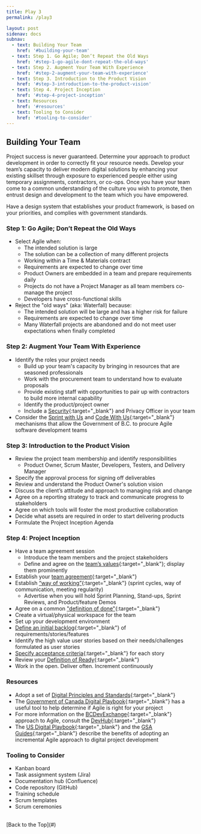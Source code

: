```yaml
---
title: Play 3
permalink: /play3

layout: post
sidenav: docs
subnav: 
  - text: Building Your Team
    href: '#building-your-team'
  - text: Step 1. Go Agile; Don’t Repeat the Old Ways
    href: '#step-1-go-agile-dont-repeat-the-old-ways'
  - text: Step 2. Augment Your Team With Experience
    href: '#step-2-augment-your-team-with-experience'
  - text: Step 3. Introduction to the Product Vision
    href: '#step-3-introduction-to-the-product-vision'
  - text: Step 4. Project Inception
    href: '#step-4-project-inception'
  - text: Resources
    href: '#resources'
  - text: Tooling to Consider
    href: '#tooling-to-consider'
---
```

## Building Your Team
Project success is never guaranteed. Determine your approach to product development in order to correctly fit your resource needs. Develop your team’s capacity to deliver modern digital solutions by enhancing your existing skillset through exposure to experienced people either using temporary assignments, contractors, or co-ops. Once you have your team come to a common understanding of the culture you wish to promote, then entrust design and development to the team which you have empowered.

Have a design system that establishes your product framework, is based on your priorities, and complies with government standards.

### Step 1: Go Agile; Don’t Repeat the Old Ways
- Select Agile when:
  - The intended solution is large
  - The solution can be a collection of many different projects
  - Working within a Time & Materials contract
  - Requirements are expected to change over time
  - Product Owners are embedded in a team and prepare requirements daily
  - Projects do not have a Project Manager as all team members co-manage the project
  - Developers have cross-functional skills
- Reject the "old ways" (aka: Waterfall) because:
  - The intended solution will be large and has a higher risk for failure
  - Requirements are expected to change over time
  - Many Waterfall projects are abandoned and do not meet user expectations when finally completed

### Step 2: Augment Your Team With Experience
- Identify the roles your project needs
  - Build up your team's capacity by bringing in resources that are seasoned professionals
  - Work with the procurement team to understand how to evaluate proposals
  - Provide existing staff with opportunities to pair up with contractors to build more internal capability
  - Identify the product/project owner
  - Include a [Security](https://www2.gov.bc.ca/gov/content/governments/services-for-government/policies-procedures/information-security-policy-and-guidelines/role-of-miso){:target="_blank"} and Privacy Officer in your team
- Consider the [Sprint with Us](https://digital.gov.bc.ca/marketplace/learn-more/sprint-with-us) and [Code With Us](https://engage.gov.bc.ca/data/2017/01/03/building-community-code-with-us/procurement){:target="_blank"} mechanisms that allow the Government of B.C. to procure Agile software development teams

### Step 3: Introduction to the Product Vision
- Review the project team membership and identify responsibilities
  - Product Owner, Scrum Master, Developers, Testers, and Delivery Manager
- Specify the approval process for signing off deliverables
- Review and understand the Product Owner's solution vision
- Discuss the client’s attitude and approach to managing risk and change
- Agree on a reporting strategy to track and communicate progress to stakeholders
- Agree on which tools will foster the most productive collaboration
- Decide what assets are required in order to start delivering products
- Formulate the Project Inception Agenda

### Step 4: Project Inception 
- Have a team agreement session
  - Introduce the team members and the project stakeholders
  - Define and agree on the [team’s values](http://www.andycleff.com/2015/08/agile-best-practices-values-principles-virtues/#:~:text=Agile%20Values&text=Individuals%20and%20interactions%20over%20processes,change%20over%20following%20a%20plan){:target="_blank"}; display them prominently
- Establish your [team agreement](https://shift.newco.co/2017/07/23/team-working-agreements-the-why-what-and-how/#:~:text=Why%20is%20it%20important%3F,together%20to%20produce%20great%20results.){:target="_blank"}
- Establish [“way of working”](https://www.101ways.com/2019/04/03/how-to-develop-a-teams-ways-of-working/#:~:text=Suggested%20ways%20of%20working&text=For%20larger%20teams%2C%20break%20into,one%20way%20of%20doing%20something){:target="_blank"} (sprint cycles, way of communication, meeting regularity)
  - Advertise when you will hold Sprint Planning, Stand-ups, Sprint Reviews, and Product/feature Demos
- Agree on a common ["definition of done"](https://www.boost.co.nz/blog/2019/05/definition-of-done-examples-and-tips){:target="_blank"}
- Create a virtual/physical workspace for the team
- Set up your development environment
- [Define an initial backlog](https://www.youtube.com/watch?v=DUYUIj1t10Q){:target="_blank"} of requirements/stories/features
- Identify the high value user stories based on their needs/challenges formulated as user stories
- [Specify acceptance criteria](https://rubygarage.org/blog/clear-acceptance-criteria-and-why-its-important#:~:text=Put%20simply%2C%20acceptance%20criteria%20specify,client's%20demands%20and%20prevent%20miscommunication.){:target="_blank"} for each story
- Review your [Definition of Ready](https://www.scruminc.com/definition-of-ready/){:target="_blank"}
- Work in the open. Deliver often. Increment continuously

### Resources
- Adopt a set of [Digital Principles and Standards](https://canada-ca.github.io/digital-playbook-guide-numerique/views-vues/single-page-seule/en/digital-standards.html){:target="_blank"}
- The [Government of Canada Digital Playbook](https://canada-ca.github.io/digital-playbook-guide-numerique/views-vues/Agile/en/Agile-use-when.html){:target="_blank"} has a useful tool to help determine if Agile is right for your project
- For more information on the [BCDevExchange](https://bcdevexchange.org/){:target="_blank"} approach to Agile, consult the [DevHub](https://devhub-static-test-devhub-test.pathfinder.gov.bc.ca/Agile-Delivery-Process/Agile-Delivery-Process){:target="_blank"}
- The [US Digital Playbook](https://playbook.cio.gov/#play4){:target="_blank"} and the [GSA Guides](https://tech.gsa.gov/guides/#API+Agile+Design+DevSecOps+Development+Team){:target="_blank"} describe the benefits of adopting an incremental Agile approach to digital project development

### Tooling to Consider
- Kanban board
- Task assignment system (Jira)
- Documentation hub (Confluence)
- Code repository (GitHub)
- Training schedule
- Scrum templates
- Scrum ceremonies

<br/>
[Back to the Top](#)